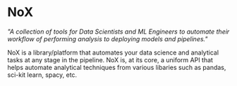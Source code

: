 # NoX

*"A collection of tools for Data Scientists and ML Engineers to automate their workflow of performing analysis to deploying models and pipelines."*

NoX is a library/platform that automates your data science and analytical tasks at any stage in the pipeline. NoX is, at its core, a uniform API that helps automate analytical techniques from various libaries such as pandas, sci-kit learn, spacy, etc.